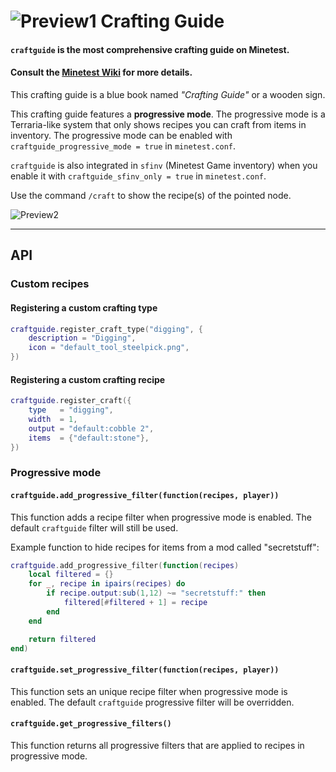 # ![Preview1](http://i.imgur.com/fIPNYkb.png) Crafting Guide

#### `craftguide` is the most comprehensive crafting guide on Minetest.
#### Consult the [Minetest Wiki](http://wiki.minetest.net/Crafting_guide) for more details.

This crafting guide is a blue book named *"Crafting Guide"* or a wooden sign.

This crafting guide features a **progressive mode**.
The progressive mode is a Terraria-like system that only shows recipes you can craft from items in inventory.
The progressive mode can be enabled with `craftguide_progressive_mode = true` in `minetest.conf`.

`craftguide` is also integrated in `sfinv` (Minetest Game inventory) when you enable it with
`craftguide_sfinv_only = true` in `minetest.conf`.

Use the command `/craft` to show the recipe(s) of the pointed node.

![Preview2](https://i.imgur.com/bToFH38.png)

---

## API

### Custom recipes

#### Registering a custom crafting type

```Lua
craftguide.register_craft_type("digging", {
	description = "Digging",
	icon = "default_tool_steelpick.png",
})
```

#### Registering a custom crafting recipe

```Lua
craftguide.register_craft({
	type   = "digging",
	width  = 1,
	output = "default:cobble 2",
	items  = {"default:stone"},
})
```

### Progressive mode

#### `craftguide.add_progressive_filter(function(recipes, player))`

This function adds a recipe filter when progressive mode is enabled.
The default `craftguide` filter will still be used.

Example function to hide recipes for items from a mod called "secretstuff":

```lua
craftguide.add_progressive_filter(function(recipes)
	local filtered = {}
	for _, recipe in ipairs(recipes) do
		if recipe.output:sub(1,12) ~= "secretstuff:" then
			filtered[#filtered + 1] = recipe
		end
	end

	return filtered
end)
```

#### `craftguide.set_progressive_filter(function(recipes, player))`

This function sets an unique recipe filter when progressive mode is enabled.
The default `craftguide` progressive filter will be overridden.

#### `craftguide.get_progressive_filters()`

This function returns all progressive filters that are applied to recipes in progressive mode.
